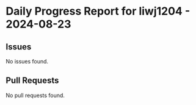 # Daily Progress Report for liwj1204 - 2024-08-23

## Issues
No issues found.

## Pull Requests
No pull requests found.
